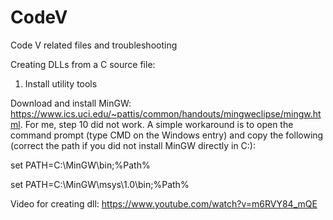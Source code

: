 # CodeV
Code V related files and troubleshooting


Creating DLLs from a C source file:

1. Install utility tools

Download and install MinGW: https://www.ics.uci.edu/~pattis/common/handouts/mingweclipse/mingw.html. For me, step 10 did not work. A simple workaround is to open the command prompt (type CMD on the Windows entry) and copy the following (correct the path if you did not install MinGW directly in C:\):

  set PATH=C:\MinGW\bin;%Path%
  
  set PATH=C:\MinGW\msys\1.0\bin;%Path%
  
  
Video for creating dll: https://www.youtube.com/watch?v=m6RVY84_mQE

